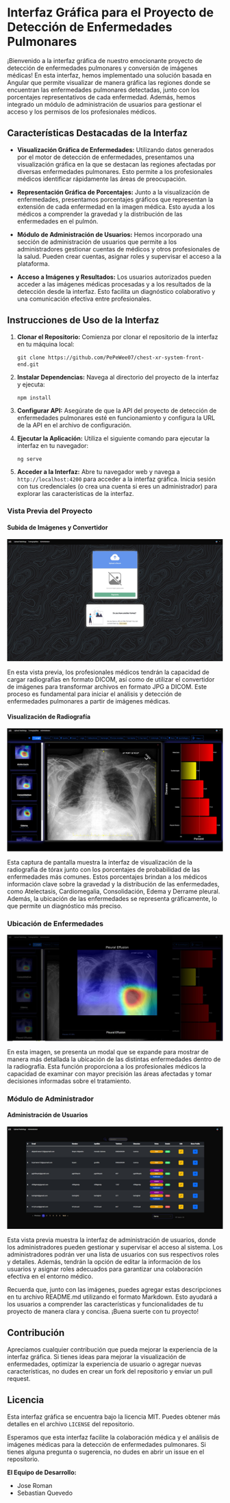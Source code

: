 # Interfaz Gráfica para el Proyecto de Detección de Enfermedades Pulmonares

¡Bienvenido a la interfaz gráfica de nuestro emocionante proyecto de detección de enfermedades pulmonares y conversión de imágenes médicas! En esta interfaz, hemos implementado una solución basada en Angular que permite visualizar de manera gráfica las regiones donde se encuentran las enfermedades pulmonares detectadas, junto con los porcentajes representativos de cada enfermedad. Además, hemos integrado un módulo de administración de usuarios para gestionar el acceso y los permisos de los profesionales médicos.

## Características Destacadas de la Interfaz

- **Visualización Gráfica de Enfermedades:** Utilizando datos generados por el motor de detección de enfermedades, presentamos una visualización gráfica en la que se destacan las regiones afectadas por diversas enfermedades pulmonares. Esto permite a los profesionales médicos identificar rápidamente las áreas de preocupación.

- **Representación Gráfica de Porcentajes:** Junto a la visualización de enfermedades, presentamos porcentajes gráficos que representan la extensión de cada enfermedad en la imagen médica. Esto ayuda a los médicos a comprender la gravedad y la distribución de las enfermedades en el pulmón.

- **Módulo de Administración de Usuarios:** Hemos incorporado una sección de administración de usuarios que permite a los administradores gestionar cuentas de médicos y otros profesionales de la salud. Pueden crear cuentas, asignar roles y supervisar el acceso a la plataforma.

- **Acceso a Imágenes y Resultados:** Los usuarios autorizados pueden acceder a las imágenes médicas procesadas y a los resultados de la detección desde la interfaz. Esto facilita un diagnóstico colaborativo y una comunicación efectiva entre profesionales.

## Instrucciones de Uso de la Interfaz

1. **Clonar el Repositorio:** Comienza por clonar el repositorio de la interfaz en tu máquina local:

   ```
   git clone https://github.com/PePeWee07/chest-xr-system-front-end.git
   ```

2. **Instalar Dependencias:** Navega al directorio del proyecto de la interfaz y ejecuta:

   ```
   npm install
   ```

3. **Configurar API:** Asegúrate de que la API del proyecto de detección de enfermedades pulmonares esté en funcionamiento y configura la URL de la API en el archivo de configuración.

4. **Ejecutar la Aplicación:** Utiliza el siguiente comando para ejecutar la interfaz en tu navegador:

   ```
   ng serve
   ```

5. **Acceder a la Interfaz:** Abre tu navegador web y navega a `http://localhost:4200` para acceder a la interfaz gráfica. Inicia sesión con tus credenciales (o crea una cuenta si eres un administrador) para explorar las características de la interfaz.


### Vista Previa del Proyecto


#### Subida de Imágenes y Convertidor

![Subida y Convertidor](src/assets/vista_Previa/SubidaImagenes.jpeg)

En esta vista previa, los profesionales médicos tendrán la capacidad de cargar radiografías en formato DICOM, así como de utilizar el convertidor de imágenes para transformar archivos en formato JPG a DICOM. Este proceso es fundamental para iniciar el análisis y detección de enfermedades pulmonares a partir de imágenes médicas.

#### Visualización de Radiografía

![Vista de Radiografía](src/assets/vista_Previa/VistaInterfaz.jpeg)

Esta captura de pantalla muestra la interfaz de visualización de la radiografía de tórax junto con los porcentajes de probabilidad de las enfermedades más comunes. Estos porcentajes brindan a los médicos información clave sobre la gravedad y la distribución de las enfermedades, como Atelectasis, Cardiomegalia, Consolidación, Edema y Derrame pleural. Además, la ubicación de las enfermedades se representa gráficamente, lo que permite un diagnóstico más preciso.

### Ubicación de Enfermedades

![Ubicación de Enfermedades](src/assets/vista_Previa/UbicacionEnfermedad.jpeg)

En esta imagen, se presenta un modal que se expande para mostrar de manera más detallada la ubicación de las distintas enfermedades dentro de la radiografía. Esta función proporciona a los profesionales médicos la capacidad de examinar con mayor precisión las áreas afectadas y tomar decisiones informadas sobre el tratamiento.

### Módulo de Administrador

#### Administración de Usuarios

![Módulo de Administrador](src/assets/vista_Previa/vistaAdmin.jpeg)

Esta vista previa muestra la interfaz de administración de usuarios, donde los administradores pueden gestionar y supervisar el acceso al sistema. Los administradores podrán ver una lista de usuarios con sus respectivos roles y detalles. Además, tendrán la opción de editar la información de los usuarios y asignar roles adecuados para garantizar una colaboración efectiva en el entorno médico.

Recuerda que, junto con las imágenes, puedes agregar estas descripciones en tu archivo README.md utilizando el formato Markdown. Esto ayudará a los usuarios a comprender las características y funcionalidades de tu proyecto de manera clara y concisa. ¡Buena suerte con tu proyecto!

## Contribución

Apreciamos cualquier contribución que pueda mejorar la experiencia de la interfaz gráfica. Si tienes ideas para mejorar la visualización de enfermedades, optimizar la experiencia de usuario o agregar nuevas características, no dudes en crear un fork del repositorio y enviar un pull request.

## Licencia

Esta interfaz gráfica se encuentra bajo la licencia MIT. Puedes obtener más detalles en el archivo `LICENSE` del repositorio.

Esperamos que esta interfaz facilite la colaboración médica y el análisis de imágenes médicas para la detección de enfermedades pulmonares. Si tienes alguna pregunta o sugerencia, no dudes en abrir un issue en el repositorio.

**El Equipo de Desarrollo:**
- Jose Roman
- Sebastian Quevedo
